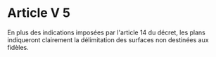 # Article V 5

En plus des indications imposées par l'article 14 du décret, les plans indiqueront clairement la délimitation des surfaces non destinées aux fidèles.
